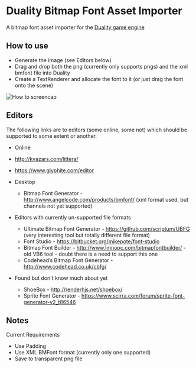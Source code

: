 # Duality Bitmap Font Asset Importer
A bitmap font asset importer for the [Duality game engine](http://duality.adamslair.net/)

## How to use
* Generate the image (see Editors below)
* Drag and drop both the png (currently only supports pngs) and the xml bmfont file into Duality
* Create a TextRenderer and allocate the font to it (or just drag the font onto the scene)

![How to screencap](http://mika76.github.io/duality-bitmapfont-importer/how_bitmap_font.gif)

## Editors 
The following links are to editors (some online, some not) which should be supported to some extent or another.

* Online
 * http://kvazars.com/littera/
 * https://www.glyphite.com/editor
 
* Desktop 
  * Bitmap Font Generator - http://www.angelcode.com/products/bmfont/ (xml format used, but channels not yet supported)
  
* Editors with currently un-supported file formats
  * Ultimate Bitmap Font Generator - https://github.com/scriptum/UBFG (very interesting tool but totally different file format)
  * Font Studio - https://bitbucket.org/mikepote/font-studio
  * Bitmap Font Builder - http://www.lmnopc.com/bitmapfontbuilder/ - old VB6 tool - doubt there is a need to support this one
  * Codehead’s Bitmap Font Generator - http://www.codehead.co.uk/cbfg/
  
* Found but don't know much about yet
  * ShoeBox - http://renderhjs.net/shoebox/
  * Sprite Font Generator - https://www.scirra.com/forum/sprite-font-generator-v2_t86546

## Notes ##

Current Requirements
* Use Padding
* Use XML BMFont format (currently only one supported)
* Save to transparent png file
